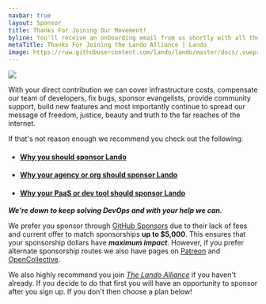 ```yaml
---
navbar: true
layout: Sponsor
title: Thanks For Joining Our Movement!
byline: You'll receive an onboarding email from us shortly with all the details on your new role as Liberator of Developers. But in the meantime... consider a sponsorship!
metaTitle: Thanks For Joining the Lando Alliance | Lando
image: https://raw.githubusercontent.com/lando/lando/master/docs/.vuepress/public/images/hero-pink.png
---
```


<div class="seal-of-liberation">
  <img src="/images/lando-alliance.png">
</div>

<div class="liberation-manifesto">
  <p>
  With your direct contribution we can cover infrastructure costs, compensate our team of developers, fix bugs, sponsor evangelists, provide community support, build new features and most importantly continue to spread our message of freedom, justice, beauty and truth to the far reaches of the internet.

  If that's not reason enough we recommend you check out the following:

  * #### [Why you should sponsor Lando](https://blog.lando.dev/2020/02/08/why-you-should-sponsor-lando/)
  * #### [Why your agency or org should sponsor Lando](https://blog.lando.dev/2020/02/07/why-your-agency-should-sponsor-lando/)
  * #### [Why your PaaS or dev tool should sponsor Lando](https://blog.lando.dev/2020/02/06/why-your-pass-should-sponsor-lando/)

  *__We're down to keep solving DevOps and with your help we can.__*

  We prefer you sponsor through [GitHub Sponsors](https://github.com/sponsors/lando) due to their lack of fees and current offer to match sponsorships __up to $5,000__. This ensures that your sponsorship dollars have *__maximum impact__*. However, if you prefer alternate sponsorship routes we also have pages on [Patreon](https://www.patreon.com/devwithlando) and [OpenCollective](https://opencollective.com/devwithlando).

  We also highly recommend you join *[The Lando Alliance](/alliance/join)* if you haven't already. If you decide to do that first you will have an opportunity to sponsor after you sign up. If you don't then choose a plan below!
  </p>
</div>
